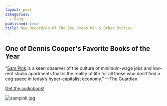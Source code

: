 ```yaml
---
layout: post
categories:
  - blog
published: true
title: New Recording Of The Ice Cream Man & Other Stories
---
```


##  One of Dennis Cooper's Favorite Books of the Year

“[Sam Pink](https://thetalkingbook.org/the-ice-cream-man) is a keen observer of the culture of minimum-wage jobs and low-rent studio apartments that is the reality of life for all those who don’t find a cog space in today’s hyper-capitalist economy.” —The Guardian

[Get the audiobook!](https://thetalkingbook.org/the-ice-cream-man)

![sampink.jpg]({{site.baseurl}}/media/sampink.jpg)
